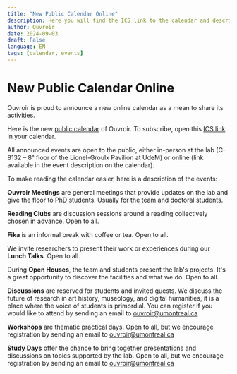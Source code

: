 ```yaml
---
title: "New Public Calendar Online"
description: Here you will find the ICS link to the calendar and descriptions of the types of events offered by Ouvroir.
author: Ouvroir
date: 2024-09-03
draft: False
language: EN
tags: [calendar, events]
---
```


# New Public Calendar Online

Ouvroir is proud to announce a new online calendar as a mean to share its activities.

Here is the new [public calendar](https://calendar.google.com/calendar/embed?src=labouvroir%40gmail.com&ctz=America%2FToronto) of Ouvroir. To subscribe, open this [ICS link](https://calendar.google.com/calendar/ical/labouvroir%40gmail.com/public/basic.ics) in your calendar.

All announced events are open to the public, either in-person at the lab (C-8132 – 8ᵉ floor of the Lionel-Groulx Pavilion at UdeM) or online (link available in the event description on the calendar).

To make reading the calendar easier, here is a description of the events:

**Ouvroir Meetings** are general meetings that provide updates on the lab and give the floor to PhD students. Usually for the team and doctoral students.

**Reading Clubs** are discussion sessions around a reading collectively chosen in advance. Open to all.

**Fika** is an informal break with coffee or tea. Open to all.

We invite researchers to present their work or experiences during our **Lunch Talks**. Open to all.

During **Open Houses**, the team and students present the lab's projects. It's a great opportunity to discover the facilities and what we do. Open to all.

**Discussions** are reserved for students and invited guests. We discuss the future of research in art history, museology, and digital humanities, it is a place where the voice of students is primordial. You can register if you would like to attend by sending an email to ouvroir@umontreal.ca

**Workshops** are thematic practical days. Open to all, but we encourage registration by sending an email to ouvroir@umontreal.ca

**Study Days** offer the chance to bring together presentations and discussions on topics supported by the lab. Open to all, but we encourage registration by sending an email to ouvroir@umontreal.ca
